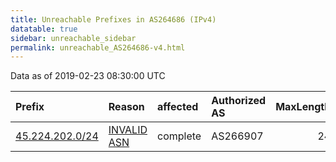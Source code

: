 ```yaml
---
title: Unreachable Prefixes in AS264686 (IPv4)
datatable: true
sidebar: unreachable_sidebar
permalink: unreachable_AS264686-v4.html
---
```


Data as of 2019-02-23 08:30:00 UTC


<div class="datatable-begin"></div>

| Prefix                                                   | Reason                                                                                                  | affected   | Authorized AS   |   MaxLength | Anchor                                         |   unreachable /24s |
|:---------------------------------------------------------|:--------------------------------------------------------------------------------------------------------|:-----------|:----------------|------------:|:-----------------------------------------------|-------------------:|
| [45.224.202.0/24](https://stat.ripe.net/45.224.202.0/24) | [INVALID ASN](https://rpki-validator.ripe.net/announcement-preview?asn=AS264686&prefix=45.224.202.0/24) | complete   | AS266907        |          24 | [LACNIC](unreachable_LACNIC_RPKI_Root-v4.html) |                  1 |

<div class="datatable-end"></div>